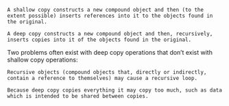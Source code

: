 

    A shallow copy constructs a new compound object and then (to the extent possible) inserts references into it to the objects found in the original.

    A deep copy constructs a new compound object and then, recursively, inserts copies into it of the objects found in the original.

Two problems often exist with deep copy operations that don’t exist with shallow copy operations:

    Recursive objects (compound objects that, directly or indirectly, contain a reference to themselves) may cause a recursive loop.

    Because deep copy copies everything it may copy too much, such as data which is intended to be shared between copies.



